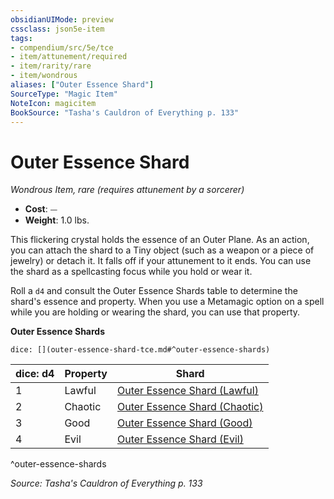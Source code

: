 ```yaml
---
obsidianUIMode: preview
cssclass: json5e-item
tags:
- compendium/src/5e/tce
- item/attunement/required
- item/rarity/rare
- item/wondrous
aliases: ["Outer Essence Shard"]
SourceType: "Magic Item"
NoteIcon: magicitem
BookSource: "Tasha's Cauldron of Everything p. 133"
---
```

# Outer Essence Shard
*Wondrous Item, rare (requires attunement by a sorcerer)*  

- **Cost**: ⏤
- **Weight**: 1.0 lbs.

This flickering crystal holds the essence of an Outer Plane. As an action, you can attach the shard to a Tiny object (such as a weapon or a piece of jewelry) or detach it. It falls off if your attunement to it ends. You can use the shard as a spellcasting focus while you hold or wear it.

Roll a `d4` and consult the Outer Essence Shards table to determine the shard's essence and property. When you use a Metamagic option on a spell while you are holding or wearing the shard, you can use that property.

**Outer Essence Shards**

`dice: [](outer-essence-shard-tce.md#^outer-essence-shards)`

| dice: d4 | Property | Shard |
|----------|----------|-------|
| 1 | Lawful | [Outer Essence Shard (Lawful)](/2-Mechanics/CLI/items/outer-essence-shard-lawful-tce.md) |
| 2 | Chaotic | [Outer Essence Shard (Chaotic)](/2-Mechanics/CLI/items/outer-essence-shard-chaotic-tce.md) |
| 3 | Good | [Outer Essence Shard (Good)](/2-Mechanics/CLI/items/outer-essence-shard-good-tce.md) |
| 4 | Evil | [Outer Essence Shard (Evil)](/2-Mechanics/CLI/items/outer-essence-shard-evil-tce.md) |
^outer-essence-shards

*Source: Tasha's Cauldron of Everything p. 133*